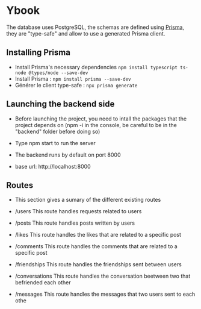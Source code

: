 # Ybook

The database uses PostgreSQL, the schemas are defined using [Prisma](https://www.prisma.io), they are "type-safe" and allow to use a generated Prisma client.

## Installing Prisma

- Install Prisma's necessary dependencies `npm install typescript ts-node @types/node --save-dev`
- Install Prisma : `npm install prisma --save-dev`
- Générer le client type-safe : `npx prisma generate`

## Launching the backend side 

- Before launching the project, you need to intall the packages that the project depends on (npm -i in the console, be careful to be in the "backend" folder before doing so)
- Type npm start to run the server

- The backend runs by default on port 8000 
- base url: http://localhost:8000 

## Routes

- This section gives a sumary of the different existing routes 

- /users This route handles requests related to users
- /posts This route handles posts written by users
- /likes This route handles the likes that are related to a specific post
- /comments This route handles the comments that are related to a specific post
- /friendships This route handles the friendships sent between users
- /conversations This route handles the conversation beetween two that befriended each other 
- /messages This route handles the messages that two users sent to each othe


